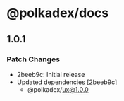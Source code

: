 # @polkadex/docs

## 1.0.1

### Patch Changes

- 2beeb9c: Initial release
- Updated dependencies [2beeb9c]
  - @polkadex/ux@1.0.0
